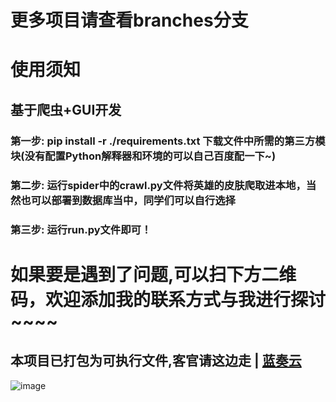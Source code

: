 # 更多项目请查看branches分支

# 使用须知

## 基于爬虫+GUI开发

### 第一步: pip install -r ./requirements.txt **下载**文件中所需的第三方模块(没有配置Python解释器和环境的可以自己百度配一下~)

### 第二步: 运行spider中的crawl.py文件将英雄的皮肤爬取进本地，当然也可以部署到数据库当中，同学们可以自行选择

### 第三步: 运行run.py文件即可！



# 如果要是遇到了问题,可以扫下方二维码，欢迎添加我的联系方式与我进行探讨~~~~
## 本项目已打包为可执行文件,客官请这边走 | [蓝奏云]([https://www.btime.com/btv](https://wwsd.lanzoue.com/i0ZeC0q8enah)) 

![image](https://user-images.githubusercontent.com/65445818/217781908-c851009b-bbaa-4fa1-884d-c10b0cd145e0.png)
